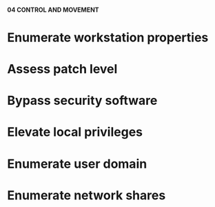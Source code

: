 #### 04 CONTROL AND MOVEMENT
# Enumerate workstation properties
# Assess patch level
# Bypass security software
# Elevate local privileges
# Enumerate user domain
# Enumerate network shares